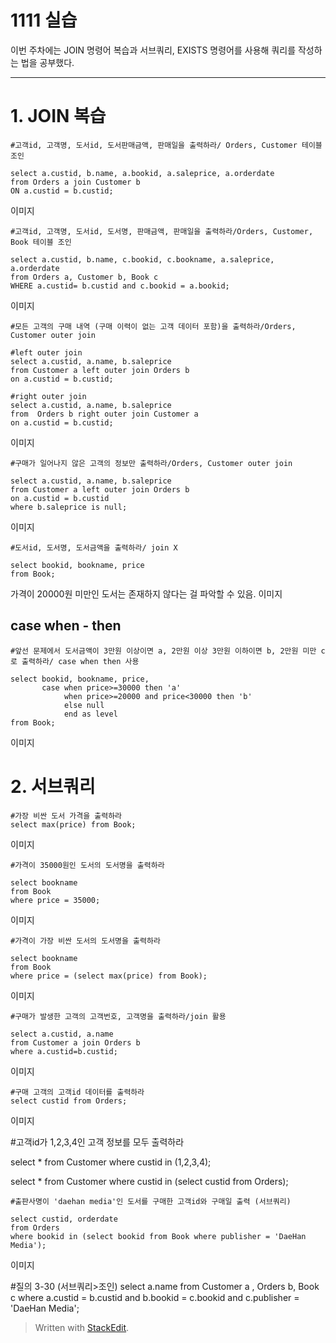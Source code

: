# 1111 실습

이번 주차에는 JOIN 명령어 복습과 서브쿼리, EXISTS 명령어를 사용해 쿼리를 작성하는 법을 공부했다.

---
# 1. JOIN 복습

    #고객id, 고객명, 도서id, 도서판매금액, 판매일을 출력하라/ Orders, Customer 테이블 조인
    
    select a.custid, b.name, a.bookid, a.saleprice, a.orderdate
    from Orders a join Customer b 
    ON a.custid = b.custid;

이미지


    #고객id, 고객명, 도서id, 도서명, 판매금액, 판매일을 출력하라/Orders, Customer, Book 테이블 조인
    
    select a.custid, b.name, c.bookid, c.bookname, a.saleprice, a.orderdate
    from Orders a, Customer b, Book c
    WHERE a.custid= b.custid and c.bookid = a.bookid;

이미지

    #모든 고객의 구매 내역 (구매 이력이 없는 고객 데이터 포함)을 출력하라/Orders, Customer outer join
    
    #left outer join
    select a.custid, a.name, b.saleprice
    from Customer a left outer join Orders b
    on a.custid = b.custid; 
    
    #right outer join
    select a.custid, a.name, b.saleprice
    from  Orders b right outer join Customer a
    on a.custid = b.custid; 

이미지

    #구매가 일어나지 않은 고객의 정보만 출력하라/Orders, Customer outer join
    
    select a.custid, a.name, b.saleprice
    from Customer a left outer join Orders b
    on a.custid = b.custid
    where b.saleprice is null;

이미지

    #도서id, 도서명, 도서금액을 출력하라/ join X
    
    select bookid, bookname, price
    from Book;
    
가격이 20000원 미만인 도서는 존재하지 않다는 걸 파악할 수 있음.
이미지

## case when - then

    #앞선 문제에서 도서금액이 3만원 이상이면 a, 2만원 이상 3만원 이하이면 b, 2만원 미만 c로 출력하라/ case when then 사용
    
    select bookid, bookname, price, 
           case when price>=30000 then 'a'
                when price>=20000 and price<30000 then 'b'
                else null
                end as level
    from Book;
    
이미지

# 2. 서브쿼리

    #가장 비싼 도서 가격을 출력하라
    select max(price) from Book;
    
이미지

    #가격이 35000원인 도서의 도서명을 출력하라
    
    select bookname
    from Book
    where price = 35000;

이미지

    #가격이 가장 비싼 도서의 도서명을 출력하라
    
    select bookname
    from Book
    where price = (select max(price) from Book);

이미지

    #구매가 발생한 고객의 고객번호, 고객명을 출력하라/join 활용
    
    select a.custid, a.name
    from Customer a join Orders b
    where a.custid=b.custid;

이미지

    #구매 고객의 고객id 데이터를 출력하라 
    select custid from Orders;

이미지

#고객id가 1,2,3,4인 고객 정보를 모두 출력하라

select *
from Customer
where custid in (1,2,3,4);

select *
from Customer
where custid in (select custid from Orders);

    #출판사명이 'daehan media'인 도서를 구매한 고객id와 구매일 출력 (서브쿼리)
    
    select custid, orderdate
    from Orders
    where bookid in (select bookid from Book where publisher = 'DaeHan Media');

이미지

#질의 3-30 (서브쿼리>조인)
select a.name
from Customer a , Orders b, Book c 
where a.custid = b.custid 
and b.bookid = c.bookid 
and c.publisher = 'DaeHan Media';

> Written with [StackEdit](https://stackedit.io/).


<!--stackedit_data:
eyJoaXN0b3J5IjpbOTc1MTc4NTQzXX0=
-->